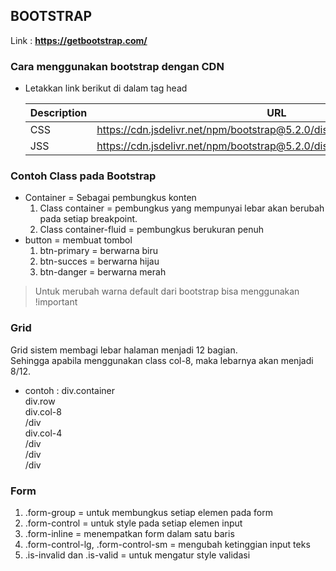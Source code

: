## BOOTSTRAP

Link : **https://getbootstrap.com/**

### Cara menggunakan bootstrap dengan CDN

- Letakkan link berikut di dalam tag head

  | Description | URL |
  | ----------- | ----------- |
  | CSS | https://cdn.jsdelivr.net/npm/bootstrap@5.2.0/dist/css/bootstrap.min.css |
  | JSS | https://cdn.jsdelivr.net/npm/bootstrap@5.2.0/dist/js/bootstrap.bundle.min.js |
### Contoh Class pada Bootstrap
- Container = Sebagai pembungkus konten
  1. Class container = pembungkus yang mempunyai lebar akan berubah pada setiap breakpoint.
  2. Class container-fluid = pembungkus berukuran penuh
- button = membuat tombol
  1. btn-primary = berwarna biru
  2. btn-succes = berwarna hijau
  3. btn-danger = berwarna merah

> Untuk merubah warna default dari bootstrap bisa menggunakan !important

### Grid
Grid sistem membagi lebar halaman menjadi 12 bagian.  
Sehingga apabila menggunakan class col-8, maka lebarnya akan menjadi 8/12.
- contoh :
  div.container  
  div.row  
    div.col-8  
    /div  
    div.col-4  
    /div  
  /div  
/div  

### Form
1. .form-group = untuk membungkus setiap elemen pada form 
2. .form-control = untuk style pada setiap elemen input
3. .form-inline = menempatkan form dalam satu baris
4. .form-control-lg, .form-control-sm =  mengubah ketinggian input teks 
5. .is-invalid dan .is-valid = untuk mengatur style validasi

